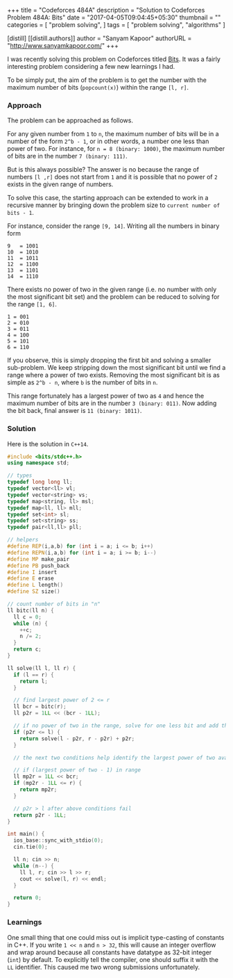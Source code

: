 +++
title = "Codeforces 484A"
description = "Solution to Codeforces Problem 484A: Bits"
date = "2017-04-05T09:04:45+05:30"
thumbnail = ""
categories = [
  "problem solving",
]
tags = [
  "problem solving",
  "algorithms"
]

[distill]
  [[distill.authors]]
  author = "Sanyam Kapoor"
  authorURL = "http://www.sanyamkapoor.com/"
+++

I was recently solving this problem on Codeforces titled
[Bits](http://codeforces.com/problemset/problem/484/A). It was a fairly
interesting problem considering a few new learnings I had.

To be simply put, the aim of the problem is to get the number with the maximum
number of bits (`popcount(x)`) within the range `[l, r]`.

### Approach

The problem can be approached as follows.

For any given number from `1` to `n`, the maximum number of bits will be in
a number of the form `2^b - 1`, or in other words, a number one less than power
of two. For instance, for `n = 8 (binary: 1000)`, the maximum number of bits are
in the number `7 (binary: 111)`.

But is this always possible? The answer is no because the range of numbers
`[l ,r]` does not start from `1` and it is possible that no power of
`2` exists in the given range of numbers.

To solve this case, the starting approach can be extended to work in a recursive
manner by bringing down the problem size to `current number of bits - 1`.

For instance, consider the range `[9, 14]`. Writing all the numbers in binary
form

```
9   = 1001
10  = 1010
11  = 1011
12  = 1100
13  = 1101
14  = 1110
```

There exists no power of two in the given range (i.e. no number with only the
most significant bit set) and the problem can be reduced to solving for the
range `[1, 6]`.

```
1 = 001
2 = 010
3 = 011
4 = 100
5 = 101
6 = 110
```

If you observe, this is simply dropping the first bit and solving a smaller
sub-problem. We keep stripping down the most significant bit until we find a
range where a power of two exists. Removing the most significant bit is as
simple as `2^b - n`, where `b` is the number of bits in `n`.

This range fortunately has a largest power of two as `4` and hence the maximum
number of bits are in the number `3 (binary: 011)`. Now adding the bit back, final
answer is `11 (binary: 1011)`.

### Solution

Here is the solution in `C++14`.

```c++
#include <bits/stdc++.h>
using namespace std;

// types
typedef long long ll;
typedef vector<ll> vl;
typedef vector<string> vs;
typedef map<string, ll> msl;
typedef map<ll, ll> mll;
typedef set<int> sl;
typedef set<string> ss;
typedef pair<ll,ll> pll;

// helpers
#define REP(i,a,b) for (int i = a; i <= b; i++)
#define REPN(i,a,b) for (int i = a; i >= b; i--)
#define MP make_pair
#define PB push_back
#define I insert
#define E erase
#define L length()
#define SZ size()

// count number of bits in "n"
ll bitc(ll n) {
  ll c = 0;
  while (n) {
    ++c;
    n /= 2;
  }
  return c;
}

ll solve(ll l, ll r) {
  if (l == r) {
    return l;
  }

  // find largest power of 2 <= r
  ll bcr = bitc(r);
  ll p2r = 1LL << (bcr - 1LL);

  // if no power of two in the range, solve for one less bit and add the bit to the final result
  if (p2r <= l) {
    return solve(l - p2r, r - p2r) + p2r;
  }

  // the next two conditions help identify the largest power of two available in range

  // if (largest power of two - 1) in range
  ll mp2r = 1LL << bcr;
  if (mp2r - 1LL <= r) {
    return mp2r;
  }

  // p2r > l after above conditions fail
  return p2r - 1LL;
}

int main() {
  ios_base::sync_with_stdio(0);
  cin.tie(0);

  ll n; cin >> n;
  while (n--) {
    ll l, r; cin >> l >> r;
    cout << solve(l, r) << endl;
  }

  return 0;
}
```

### Learnings

One small thing that one could miss out is implicit type-casting of constants
in C++. If you write `1 << n` and `n > 32`, this will cause an
integer overflow and wrap around because all constants have datatype as 32-bit
integer (`int`) by default. To explicitly tell the compiler, one should suffix it with
the `LL` identifier. This caused me two wrong submissions unfortunately.
